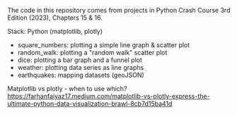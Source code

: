 The code in this repository comes from projects in Python Crash Course 3rd Edition (2023), Chapters 15 & 16.

Stack: Python (matplotlib, plotly)
 - square_numbers: plotting a simple line graph & scatter plot
 - random_walk: plotting a "random walk" scatter plot
 - dice: plotting a bar graph and a funnel plot
 - weather: plotting data series as line graphs
 - earthquakes: mapping datasets (geoJSON)

Matplotlib vs plotly - when to use which?
https://farhanfaiyaz17.medium.com/matplotlib-vs-plotly-express-the-ultimate-python-data-visualization-brawl-8cb7d15ba41d